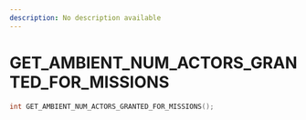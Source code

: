 ```yaml
---
description: No description available 
---
```


# GET_AMBIENT_NUM_ACTORS_GRANTED_FOR_MISSIONS

```cpp
int GET_AMBIENT_NUM_ACTORS_GRANTED_FOR_MISSIONS();
```